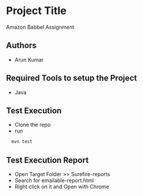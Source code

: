 # Project Title

Amazon Babbel Assignment


## Authors

- Arun Kumar


## Required Tools to setup the Project

- Java


## Test Execution
- Clone the repo
- run 
```bash
  mvn test
```

## Test Execution Report
- Open Target Folder >> Surefire-reports
- Search for emailable-report.html
- Right click on it and Open with Chrome
